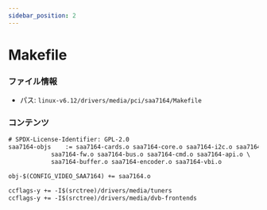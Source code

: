 ```yaml
---
sidebar_position: 2
---
```

# Makefile

### ファイル情報

- パス: `linux-v6.12/drivers/media/pci/saa7164/Makefile`

### コンテンツ

```txt
# SPDX-License-Identifier: GPL-2.0
saa7164-objs	:= saa7164-cards.o saa7164-core.o saa7164-i2c.o saa7164-dvb.o \
			saa7164-fw.o saa7164-bus.o saa7164-cmd.o saa7164-api.o \
			saa7164-buffer.o saa7164-encoder.o saa7164-vbi.o

obj-$(CONFIG_VIDEO_SAA7164) += saa7164.o

ccflags-y += -I$(srctree)/drivers/media/tuners
ccflags-y += -I$(srctree)/drivers/media/dvb-frontends

```
